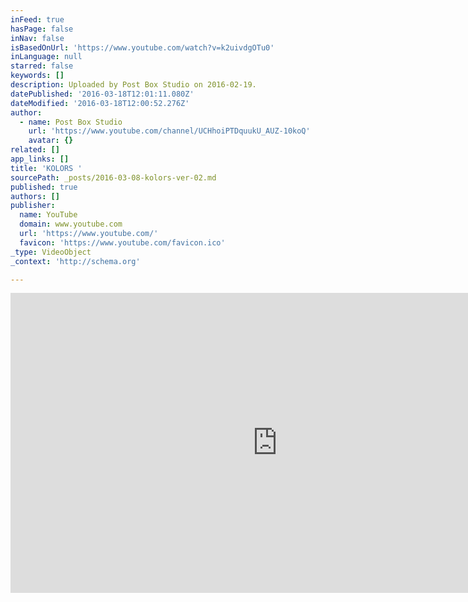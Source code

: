 ```yaml
---
inFeed: true
hasPage: false
inNav: false
isBasedOnUrl: 'https://www.youtube.com/watch?v=k2uivdgOTu0'
inLanguage: null
starred: false
keywords: []
description: Uploaded by Post Box Studio on 2016-02-19.
datePublished: '2016-03-18T12:01:11.080Z'
dateModified: '2016-03-18T12:00:52.276Z'
author:
  - name: Post Box Studio
    url: 'https://www.youtube.com/channel/UCHhoiPTDquukU_AUZ-10koQ'
    avatar: {}
related: []
app_links: []
title: 'KOLORS '
sourcePath: _posts/2016-03-08-kolors-ver-02.md
published: true
authors: []
publisher:
  name: YouTube
  domain: www.youtube.com
  url: 'https://www.youtube.com/'
  favicon: 'https://www.youtube.com/favicon.ico'
_type: VideoObject
_context: 'http://schema.org'

---
```

<iframe src="https://cdn.embedly.com/widgets/media.html?src=https%3A%2F%2Fwww.youtube.com%2Fembed%2Fk2uivdgOTu0%3Ffeature%3Doembed&amp;url=https%3A%2F%2Fwww.youtube.com%2Fwatch%3Fv%3Dk2uivdgOTu0&amp;image=https%3A%2F%2Fi.ytimg.com%2Fvi%2Fk2uivdgOTu0%2Fhqdefault.jpg&amp;key=b7d04c9b404c499eba89ee7072e1c4f7&amp;type=text%2Fhtml&amp;schema=youtube" width="854" height="480" scrolling="no" frameborder="0" allowfullscreen="allowfullscreen" style=""></iframe>